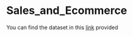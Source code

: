 # Sales_and_Ecommerce
You can find the dataset in this [link](https://drive.google.com/drive/folders/1ss5mJRN-eAdt99dmDA0ExVeR3u0mGE8u?usp=sharing) provided
